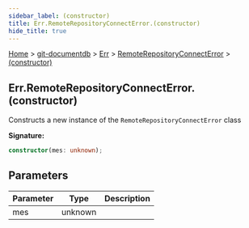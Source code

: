 ```yaml
---
sidebar_label: (constructor)
title: Err.RemoteRepositoryConnectError.(constructor)
hide_title: true
---
```


[Home](./index.md) &gt; [git-documentdb](./git-documentdb.md) &gt; [Err](./git-documentdb.err.md) &gt; [RemoteRepositoryConnectError](./git-documentdb.err.remoterepositoryconnecterror.md) &gt; [(constructor)](./git-documentdb.err.remoterepositoryconnecterror._constructor_.md)

## Err.RemoteRepositoryConnectError.(constructor)

Constructs a new instance of the `RemoteRepositoryConnectError` class

<b>Signature:</b>

```typescript
constructor(mes: unknown);
```

## Parameters

|  Parameter | Type | Description |
|  --- | --- | --- |
|  mes | unknown |  |


